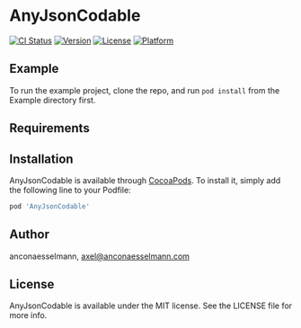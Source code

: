 # AnyJsonCodable

[![CI Status](https://img.shields.io/travis/anconaesselmann/AnyJsonCodable.svg?style=flat)](https://travis-ci.org/anconaesselmann/AnyJsonCodable)
[![Version](https://img.shields.io/cocoapods/v/AnyJsonCodable.svg?style=flat)](https://cocoapods.org/pods/AnyJsonCodable)
[![License](https://img.shields.io/cocoapods/l/AnyJsonCodable.svg?style=flat)](https://cocoapods.org/pods/AnyJsonCodable)
[![Platform](https://img.shields.io/cocoapods/p/AnyJsonCodable.svg?style=flat)](https://cocoapods.org/pods/AnyJsonCodable)

## Example

To run the example project, clone the repo, and run `pod install` from the Example directory first.

## Requirements

## Installation

AnyJsonCodable is available through [CocoaPods](https://cocoapods.org). To install
it, simply add the following line to your Podfile:

```ruby
pod 'AnyJsonCodable'
```

## Author

anconaesselmann, axel@anconaesselmann.com

## License

AnyJsonCodable is available under the MIT license. See the LICENSE file for more info.
